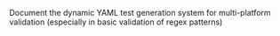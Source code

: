 Document the dynamic YAML test generation system for multi-platform validation (especially in basic validation of regex patterns)